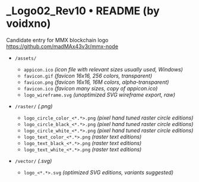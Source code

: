 # _Logo02_Rev10 &bull; README (by voidxno)

Candidate entry for MMX blockchain logo\
https://github.com/madMAx43v3r/mmx-node

- `/assets/`
  - `appicon.ico` _(icon file with relevant sizes usually used, Windows)_
  - `favicon.gif` _(favicon 16x16, 256 colors, transparent)_
  - `favicon.png` _(favicon 16x16, 16M colors, alpha-transparent)_
  - `favicon.ico` _(favicon many sizes, copy of appicon.ico)_
  - `logo_wireframe.svg` _(unoptimized SVG wireframe export, raw)_

- `/raster/` _(.png)_
  - `logo_circle_color_<*.*>.png` _(pixel hand tuned raster circle editions)_
  - `logo_circle_black_<*.*>.png` _(pixel hand tuned raster circle editions)_
  - `logo_circle_white_<*.*>.png` _(pixel hand tuned raster circle editions)_
  - `logo_text_color_<*.*>.png` _(raster text editions)_
  - `logo_text_black_<*.*>.png` _(raster text editions)_
  - `logo_text_white_<*.*>.png` _(raster text editions)_

- `/vector/` _(.svg)_
  - `logo_<*.*>.svg` _(optimized SVG editions, variants suggested)_
